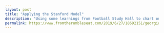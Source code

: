 ```yaml
---
layout: post
title: "Applying the Stanford Model"
description: "Using some learnings from Football Study Hall to chart out..."
permalink: https://www.fromtherumbleseat.com/2019/6/27/18692151/georgia-tech-football-applying-the-stanford-model-football-study-hall-college-football-bill-connelly
---
```

